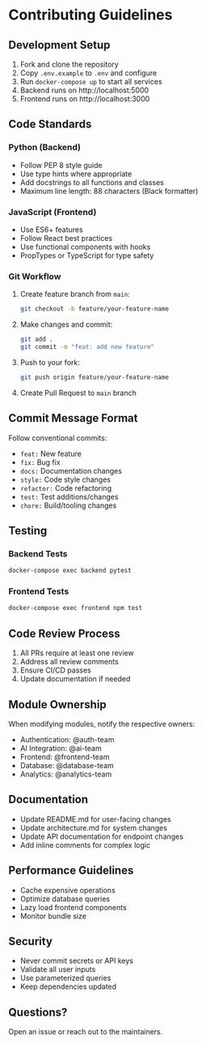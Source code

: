 # Contributing Guidelines

## Development Setup

1. Fork and clone the repository
2. Copy `.env.example` to `.env` and configure
3. Run `docker-compose up` to start all services
4. Backend runs on http://localhost:5000
5. Frontend runs on http://localhost:3000

## Code Standards

### Python (Backend)
- Follow PEP 8 style guide
- Use type hints where appropriate
- Add docstrings to all functions and classes
- Maximum line length: 88 characters (Black formatter)

### JavaScript (Frontend)
- Use ES6+ features
- Follow React best practices
- Use functional components with hooks
- PropTypes or TypeScript for type safety

### Git Workflow

1. Create feature branch from `main`:
   ```bash
   git checkout -b feature/your-feature-name
   ```

2. Make changes and commit:
   ```bash
   git add .
   git commit -m "feat: add new feature"
   ```

3. Push to your fork:
   ```bash
   git push origin feature/your-feature-name
   ```

4. Create Pull Request to `main` branch

## Commit Message Format

Follow conventional commits:
- `feat:` New feature
- `fix:` Bug fix
- `docs:` Documentation changes
- `style:` Code style changes
- `refactor:` Code refactoring
- `test:` Test additions/changes
- `chore:` Build/tooling changes

## Testing

### Backend Tests
```bash
docker-compose exec backend pytest
```

### Frontend Tests
```bash
docker-compose exec frontend npm test
```

## Code Review Process

1. All PRs require at least one review
2. Address all review comments
3. Ensure CI/CD passes
4. Update documentation if needed

## Module Ownership

When modifying modules, notify the respective owners:
- Authentication: @auth-team
- AI Integration: @ai-team
- Frontend: @frontend-team
- Database: @database-team
- Analytics: @analytics-team

## Documentation

- Update README.md for user-facing changes
- Update architecture.md for system changes
- Update API documentation for endpoint changes
- Add inline comments for complex logic

## Performance Guidelines

- Cache expensive operations
- Optimize database queries
- Lazy load frontend components
- Monitor bundle size

## Security

- Never commit secrets or API keys
- Validate all user inputs
- Use parameterized queries
- Keep dependencies updated

## Questions?

Open an issue or reach out to the maintainers.